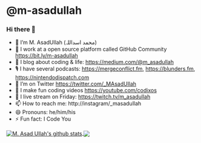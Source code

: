 <!--
**m-asadullah/m-asadullah** is a ✨ _special_ ✨ repository because its `README.md` (this file) appears on your GitHub profile.

Here are some ideas to get you started:

- 🔭 I’m currently working on ...
- 🌱 I’m currently learning ...
- 👯 I’m looking to collaborate on ...
- 🤔 I’m looking for help with ...
- 💬 Ask me about ...
- 📫 How to reach me: ...
- 😄 Pronouns: ...
- ⚡ Fun fact: ...
-->
# @m-asadullah
### Hi there 👋

- 🔭 I’m M. AsadUllah (محمد اسداللہ)
- 🏢 I work at a open source platform called GitHub Community https://bit.ly/m-asadullah
- 🌱 I blog about coding & life: https://medium.com/@m_asadullah
- 🎙 I have several podcasts: https://mergeconflict.fm, https://blunders.fm, https://nintendodispatch.com
- 🦜 I’m on Twitter https://twitter.com/_MAsadUllah
- 🎥 I make fun coding videos https://youtube.com/codixos
- 🔴 I live stream on Friday: https://twitch.tv/m_asadullah
- 📫 How to reach me: http://instagram/_masadullah
- 😄 Pronouns: he/him/his
- ⚡ Fun fact: I Code You


<!--- 
  if you have forked this to use on your profile, 
  Change the `github-readme-stats.anuraghazra1.vercel.app` to `github-readme-stats.vercel.app` 
--->

<!-- Change the `github-readme-stats.anuraghazra1.vercel.app` to `github-readme-stats.vercel.app`  -->

<a href="https://github.com/m-asadullah/github-readme-stats">
  <img align="center" src="https://github-readme-stats.anuraghazra1.vercel.app/api?username=m-asadullah&show_icons=true&include_all_commits=true" alt="M. Asad Ullah's github stats" />
</a>
<a href="https://github.com/m-asadullah/github-readme-stats">
  <!-- Change the `github-readme-stats.anuraghazra1.vercel.app` to `github-readme-stats.vercel.app`  -->
  <img align="center" src="https://github-readme-stats.vercel.app/api/top-langs/?username=m-asadullah&layout=compact" />
</a>


